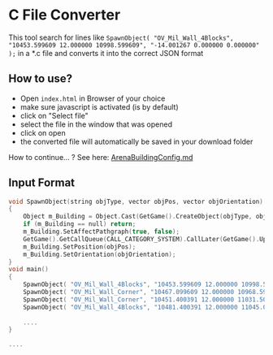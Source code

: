 # C File Converter

This tool search for lines like 
`SpawnObject( "OV_Mil_Wall_4Blocks", "10453.599609 12.000000 10998.599609", "-14.001267 0.000000 0.000000" );` in a *.c file
and converts it into the correct JSON format

## How to use?

- Open `index.html` in Browser of your choice
- make sure javascript is activated (is by default)
- click on "Select file"
- select the file in the window that was opened
- click on open
- the converted file will automatically be saved in your download folder

How to continue... ? See here: [ArenaBuildingConfig.md](..%2F..%2F..%2FConfigs%2FArenaBuildingConfig.md)

## Input Format

````*.c
void SpawnObject(string objType, vector objPos, vector objOrientation)
{
	Object m_Building = Object.Cast(GetGame().CreateObject(objType, objPos));
	if (m_Building == null) return;
	m_Building.SetAffectPathgraph(true, false);
	GetGame().GetCallQueue(CALL_CATEGORY_SYSTEM).CallLater(GetGame().UpdatePathgraphRegionByObject, 100, false, m_Building);
	m_Building.SetPosition(objPos);
	m_Building.SetOrientation(objOrientation);
}
void main()
{
    SpawnObject( "OV_Mil_Wall_4Blocks", "10453.599609 12.000000 10998.599609", "-14.001267 0.000000 0.000000" );
	SpawnObject( "OV_Mil_Wall_Corner", "10467.099609 12.000000 10968.599609", "-104.004692 0.000000 -0.000000" );
	SpawnObject( "OV_Mil_Wall_Corner", "10451.400391 12.000000 11031.500000", "-14.001267 0.000000 0.000000" );
	SpawnObject( "OV_Mil_Wall_4Blocks", "10481.400391 12.000000 11045.000000", "75.995300 0.000000 -0.000000" );
	
	....
}

....
````